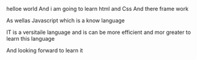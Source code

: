 helloe world 
And  i am  going to learn html and Css 
And there frame work

As wellas Javascript which is a know language 
 
IT is a versitaile language and is can be more efficient and mor greater 
 to learn this language
 
 And looking forward to learn it 
